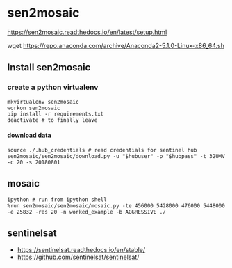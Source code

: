# sen2mosaic


https://sen2mosaic.readthedocs.io/en/latest/setup.html

wget https://repo.anaconda.com/archive/Anaconda2-5.1.0-Linux-x86_64.sh

## Install sen2mosaic

### create a python virtualenv

    mkvirtualenv sen2mosaic
    workon sen2mosaic
    pip install -r requirements.txt
    deactivate # to finally leave


#### download data

    source ./.hub_credentials # read credentials for sentinel hub
    sen2mosaic/sen2mosaic/download.py -u "$hubuser" -p "$hubpass" -t 32UMV -c 20 -s 20180801 


## mosaic

    ipython # run from ipython shell
    %run sen2mosaic/sen2mosaic/mosaic.py -te 456000 5428000 476000 5448000 -e 25832 -res 20 -n worked_example -b AGGRESSIVE ./


## sentinelsat

* https://sentinelsat.readthedocs.io/en/stable/
* https://github.com/sentinelsat/sentinelsat/


